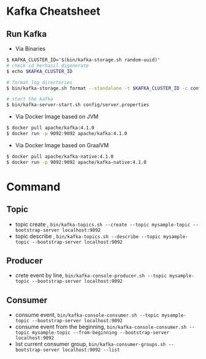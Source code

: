 # Kafka Cheatsheet

## Run Kafka
- Via Binaries
```sh
$ KAFKA_CLUSTER_ID="$(bin/kafka-storage.sh random-uuid)"
# check id berhasil digenerate
$ echo $KAFKA_CLUSTER_ID

# format log directories
$ bin/kafka-storage.sh format --standalone -t $KAFKA_CLUSTER_ID -c config/server.properties

# start the kafka
$ bin/kafka-server-start.sh config/server.properties
```

- Via Docker Image based on JVM
```sh
$ docker pull apache/kafka:4.1.0
$ docker run -p 9092:9092 apache/kafka:4.1.0
```
- Via Docker Image based on GraalVM
```sh
$ docker pull apache/kafka-native:4.1.0
$ docker run -p 9092:9092 apache/kafka-native:4.1.0
```

# Command

## Topic
- topic create , `bin/kafka-topics.sh --create --topic mysample-topic --bootstrap-server localhost:9092`
- topic describe , `bin/kafka-topics.sh --describe --topic mysample-topic --bootstrap-server localhost:9092`

## Producer
- crete event by line, `bin/kafka-console-producer.sh --topic mysample-topic --bootstrap-server localhost:9092`

## Consumer
- consume event, `bin/kafka-console-consumer.sh --topic mysample-topic --bootstrap-server localhost:9092`
- consume event from the beginning, `bin/kafka-console-consumer.sh --topic mysample-topic --from-beginning --bootstrap-server localhost:9092`
- list current consumer group, `bin/kafka-consumer-groups.sh --bootstrap-server localhost:9092 --list`